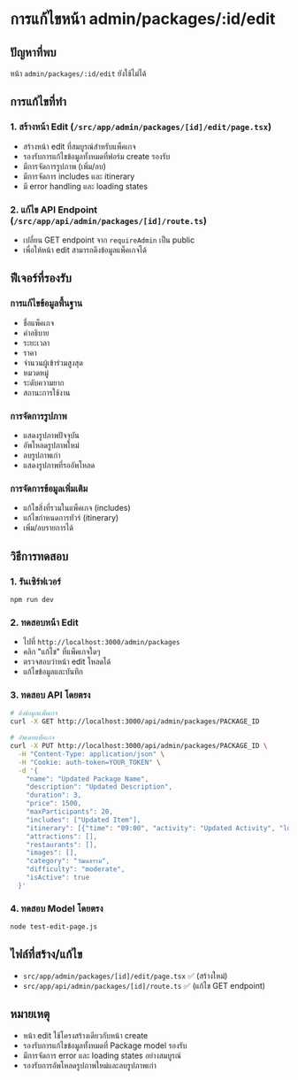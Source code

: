 # การแก้ไขหน้า admin/packages/:id/edit

## ปัญหาที่พบ
หน้า `admin/packages/:id/edit` ยังใช้ไม่ได้

## การแก้ไขที่ทำ

### 1. **สร้างหน้า Edit (`/src/app/admin/packages/[id]/edit/page.tsx`)**
- สร้างหน้า edit ที่สมบูรณ์สำหรับแพ็คเกจ
- รองรับการแก้ไขข้อมูลทั้งหมดที่ฟอร์ม create รองรับ
- มีการจัดการรูปภาพ (เพิ่ม/ลบ)
- มีการจัดการ includes และ itinerary
- มี error handling และ loading states

### 2. **แก้ไข API Endpoint (`/src/app/api/admin/packages/[id]/route.ts`)**
- เปลี่ยน GET endpoint จาก `requireAdmin` เป็น public
- เพื่อให้หน้า edit สามารถดึงข้อมูลแพ็คเกจได้

## ฟีเจอร์ที่รองรับ

### **การแก้ไขข้อมูลพื้นฐาน**
- ชื่อแพ็คเกจ
- คำอธิบาย
- ระยะเวลา
- ราคา
- จำนวนผู้เข้าร่วมสูงสุด
- หมวดหมู่
- ระดับความยาก
- สถานะการใช้งาน

### **การจัดการรูปภาพ**
- แสดงรูปภาพปัจจุบัน
- อัพโหลดรูปภาพใหม่
- ลบรูปภาพเก่า
- แสดงรูปภาพที่รออัพโหลด

### **การจัดการข้อมูลเพิ่มเติม**
- แก้ไขสิ่งที่รวมในแพ็คเกจ (includes)
- แก้ไขกำหนดการทัวร์ (itinerary)
- เพิ่ม/ลบรายการได้

## วิธีการทดสอบ

### 1. **รันเซิร์ฟเวอร์**
```bash
npm run dev
```

### 2. **ทดสอบหน้า Edit**
- ไปที่ `http://localhost:3000/admin/packages`
- คลิก "แก้ไข" ที่แพ็คเกจใดๆ
- ตรวจสอบว่าหน้า edit โหลดได้
- แก้ไขข้อมูลและบันทึก

### 3. **ทดสอบ API โดยตรง**
```bash
# ดึงข้อมูลแพ็คเกจ
curl -X GET http://localhost:3000/api/admin/packages/PACKAGE_ID

# อัพเดทแพ็คเกจ
curl -X PUT http://localhost:3000/api/admin/packages/PACKAGE_ID \
  -H "Content-Type: application/json" \
  -H "Cookie: auth-token=YOUR_TOKEN" \
  -d '{
    "name": "Updated Package Name",
    "description": "Updated Description",
    "duration": 3,
    "price": 1500,
    "maxParticipants": 20,
    "includes": ["Updated Item"],
    "itinerary": [{"time": "09:00", "activity": "Updated Activity", "location": "Updated Location"}],
    "attractions": [],
    "restaurants": [],
    "images": [],
    "category": "วัฒนธรรม",
    "difficulty": "moderate",
    "isActive": true
  }'
```

### 4. **ทดสอบ Model โดยตรง**
```bash
node test-edit-page.js
```

## ไฟล์ที่สร้าง/แก้ไข
- `src/app/admin/packages/[id]/edit/page.tsx` ✅ (สร้างใหม่)
- `src/app/api/admin/packages/[id]/route.ts` ✅ (แก้ไข GET endpoint)

## หมายเหตุ
- หน้า edit ใช้โครงสร้างเดียวกับหน้า create
- รองรับการแก้ไขข้อมูลทั้งหมดที่ Package model รองรับ
- มีการจัดการ error และ loading states อย่างสมบูรณ์
- รองรับการอัพโหลดรูปภาพใหม่และลบรูปภาพเก่า
